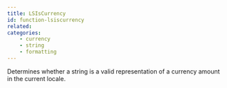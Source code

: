 ```yaml
---
title: LSIsCurrency
id: function-lsiscurrency
related:
categories:
    - currency
    - string
    - formatting
---
```


Determines whether a string is a valid representation of a
        currency amount in the current locale.